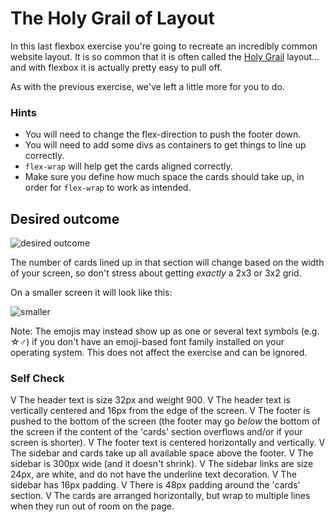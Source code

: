 # The Holy Grail of Layout

In this last flexbox exercise you're going to recreate an incredibly common website layout. It is so common that it is often called the [Holy Grail](https://www.google.com/search?q=holy+grail+layout&tbm=isch&sclient=img) layout... and with flexbox it is actually pretty easy to pull off.

As with the previous exercise, we've left a little more for you to do.

### Hints
- You will need to change the flex-direction to push the footer down.
- You will need to add some divs as containers to get things to line up correctly.
- `flex-wrap` will help get the cards aligned correctly.
-  Make sure you define how much space the cards should take up, in order for `flex-wrap` to work as intended.

## Desired outcome

![desired outcome](./desired-outcome.png)

The number of cards lined up in that section will change based on the width of your screen, so don't stress about getting _exactly_ a 2x3 or 3x2 grid.

On a smaller screen it will look like this:

![smaller](./desired-outcome-smaller.png)

Note: The emojis may instead show up as one or several text symbols (e.g. &#9734;&#9794;) if you don't have an emoji-based font family installed on your operating system. This does not affect the exercise and can be ignored.

### Self Check
V The header text is size 32px and weight 900.
V The header text is vertically centered and 16px from the edge of the screen.
V The footer is pushed to the bottom of the screen (the footer may go _below_ the bottom of the screen if the content of the 'cards' section overflows and/or if your screen is shorter).
V The footer text is centered horizontally and vertically.
V The sidebar and cards take up all available space above the footer.
V The sidebar is 300px wide (and it doesn't shrink).
V The sidebar links are size 24px, are white, and do not have the underline text decoration.
V The sidebar has 16px padding.
V There is 48px padding around the 'cards' section.
V The cards are arranged horizontally, but wrap to multiple lines when they run out of room on the page.

